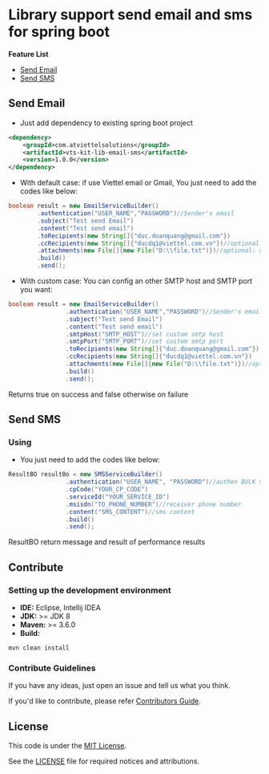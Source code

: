 # Library support send email and sms for spring boot
<b>Feature List</b>
* [Send Email](#send-email)
* [Send SMS](#send-sms)

## Send Email
* Just add dependency to existing spring boot project
```xml
<dependency>
    <groupId>com.atviettelsolutions</groupId>
    <artifactId>vts-kit-lib-email-sms</artifactId>
    <version>1.0.0</version>
</dependency>
```

- With default case: if use Viettel email or Gmail, You just need to add the codes like below:
```java
boolean result = new EmailServiceBuilder()
        .authentication("USER_NAME","PASSWORD")//Sender's email
        .subject("Test send Email")
        .content("Test send email")
        .toRecipients(new String[]{"duc.doanquang@gmail.com"})
        .ccRecipients(new String[]{"ducdq1@viettel.com.vn"})//optional
        .attachments(new File[]{new File("D:\\file.txt")})//optional: attach files
        .build()
        .send();
```
- With custom case: You can config an other SMTP host and SMTP port you want:
```java
boolean result = new EmailServiceBuilder()
                .authentication("USER_NAME","PASSWORD")//Sender's email
                .subject("Test send Email")
                .content("Test send email")
                .smtpHost("SMTP_HOST")//set custom smtp host
                .smtpPort("SMTP_PORT")//set custom smtp port
                .toRecipients(new String[]{"duc.doanquang@gmail.com"})
                .ccRecipients(new String[]{"ducdq1@viettel.com.vn"})
                .attachments(new File[]{new File("D:\\file.txt")})//optional: attach files
                .build()
                .send();
```

Returns true on success and false otherwise on failure


## Send SMS

### Using

* You just need to add the codes like below:
```java
ResultBO resultBo = new SMSServiceBuilder()
                .authentication("USER_NAME", "PASSWORD")//authen BULK SMS
                .cpCode("YOUR_CP_CODE")
                .serviceId("YOUR_SERVICE_ID")
                .msisdn("TO_PHONE_NUMBER")//receiver phone number
                .content("SMS_CONTENT")//sms content
                .build()
                .send();
```

ResultBO return message and result of performance results

## Contribute

### Setting up the development environment

- **IDE:** Eclipse, Intellij IDEA
- **JDK:** >= JDK 8
- **Maven:** >= 3.6.0
- **Build:**

```
mvn clean install
```

### Contribute Guidelines

If you have any ideas, just open an issue and tell us what you think.

If you'd like to contribute, please refer [Contributors Guide](CONTRIBUTING.md).

## License

This code is under the [MIT License](https://opensource.org/licenses/MIT).

See the [LICENSE](LICENSE) file for required notices and attributions.